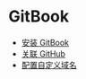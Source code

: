 # GitBook

* [安装 GitBook](installing.md)
* [关联 GitHub](releatedgithub.md)
* [配置自定义域名](configdomain.md)

